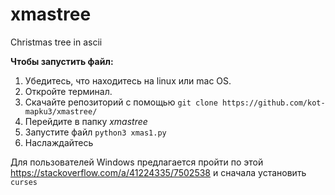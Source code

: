 # xmastree
Christmas tree in ascii  

**Чтобы запустить файл:**  
1. Убедитесь, что находитесь на linux или mac OS.  
2. Откройте терминал.  
3. Скачайте репозиторий с помощью `git clone https://github.com/kot-mapku3/xmastree/`  
4. Перейдите в папку *xmastree*  
5. Запустите файл `python3 xmas1.py`  
6. Наслаждайтесь  

Для пользователей Windows предлагается пройти по этой https://stackoverflow.com/a/41224335/7502538 и сначала установить `curses`
